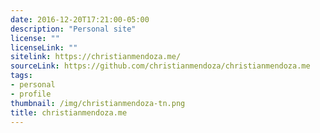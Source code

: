 ```yaml
---
date: 2016-12-20T17:21:00-05:00
description: "Personal site"
license: ""
licenseLink: ""
sitelink: https://christianmendoza.me/
sourceLink: https://github.com/christianmendoza/christianmendoza.me
tags:
- personal
- profile
thumbnail: /img/christianmendoza-tn.png
title: christianmendoza.me
---
```

